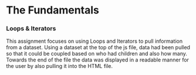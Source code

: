 # The Fundamentals

### Loops & Iterators

This assignment focuses on using Loops and Iterators to pull information from a dataset.
Using a dataset at the top of the js file, data had been pulled so that it could be coupled based on who had children and also how many. Towards the end of the file the data was displayed in a readable manner for the user by also pulling it into the HTML file.
